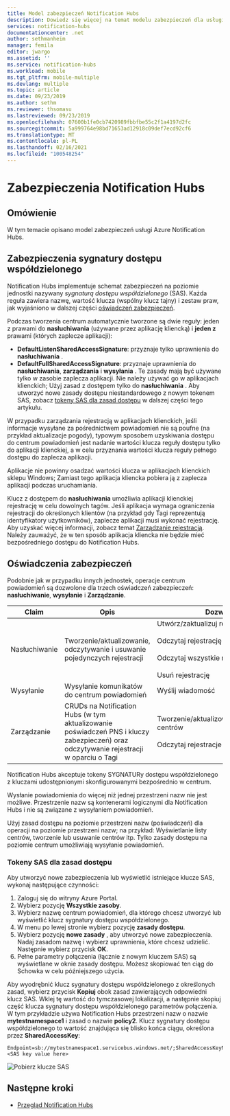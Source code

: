 ```yaml
---
title: Model zabezpieczeń Notification Hubs
description: Dowiedz się więcej na temat modelu zabezpieczeń dla usługi Azure Notification Hubs.
services: notification-hubs
documentationcenter: .net
author: sethmanheim
manager: femila
editor: jwargo
ms.assetid: ''
ms.service: notification-hubs
ms.workload: mobile
ms.tgt_pltfrm: mobile-multiple
ms.devlang: multiple
ms.topic: article
ms.date: 09/23/2019
ms.author: sethm
ms.reviewer: thsomasu
ms.lastreviewed: 09/23/2019
ms.openlocfilehash: 07600b1fe0cb7420989fbbfbe55c2f1a4197d2fc
ms.sourcegitcommit: 5a999764e98bd71653ad12918c09def7ecd92cf6
ms.translationtype: MT
ms.contentlocale: pl-PL
ms.lasthandoff: 02/16/2021
ms.locfileid: "100548254"
---
```

# <a name="notification-hubs-security"></a>Zabezpieczenia Notification Hubs

## <a name="overview"></a>Omówienie

W tym temacie opisano model zabezpieczeń usługi Azure Notification Hubs.

## <a name="shared-access-signature-security"></a>Zabezpieczenia sygnatury dostępu współdzielonego

Notification Hubs implementuje schemat zabezpieczeń na poziomie jednostki nazywany *sygnaturą dostępu współdzielonego* (SAS). Każda reguła zawiera nazwę, wartość klucza (wspólny klucz tajny) i zestaw praw, jak wyjaśniono w dalszej części [oświadczeń zabezpieczeń](#security-claims). 

Podczas tworzenia centrum automatycznie tworzone są dwie reguły: jeden z prawami do **nasłuchiwania** (używane przez aplikację kliencką) i **jeden z** prawami (których zaplecze aplikacji):

- **DefaultListenSharedAccessSignature**: przyznaje tylko uprawnienia do **nasłuchiwania** .
- **DefaultFullSharedAccessSignature**: przyznaje uprawnienia do **nasłuchiwania**, **zarządzania** i **wysyłania** . Te zasady mają być używane tylko w zasobie zaplecza aplikacji. Nie należy używać go w aplikacjach klienckich; Użyj zasad z dostępem tylko do **nasłuchiwania** . Aby utworzyć nowe zasady dostępu niestandardowego z nowym tokenem SAS, zobacz [tokeny SAS dla zasad dostępu](#sas-tokens-for-access-policies) w dalszej części tego artykułu.

W przypadku zarządzania rejestracją w aplikacjach klienckich, jeśli informacje wysyłane za pośrednictwem powiadomień nie są poufne (na przykład aktualizacje pogody), typowym sposobem uzyskiwania dostępu do centrum powiadomień jest nadanie wartości klucza reguły dostępu tylko do aplikacji klienckiej, a w celu przyznania wartości klucza reguły pełnego dostępu do zaplecza aplikacji.

Aplikacje nie powinny osadzać wartości klucza w aplikacjach klienckich sklepu Windows; Zamiast tego aplikacja kliencka pobiera ją z zaplecza aplikacji podczas uruchamiania.

Klucz z dostępem do **nasłuchiwania** umożliwia aplikacji klienckiej rejestrację w celu dowolnych tagów. Jeśli aplikacja wymaga ograniczenia rejestracji do określonych klientów (na przykład gdy Tagi reprezentują identyfikatory użytkowników), zaplecze aplikacji musi wykonać rejestrację. Aby uzyskać więcej informacji, zobacz temat [Zarządzanie rejestracją](notification-hubs-push-notification-registration-management.md). Należy zauważyć, że w ten sposób aplikacja kliencka nie będzie mieć bezpośredniego dostępu do Notification Hubs.

## <a name="security-claims"></a>Oświadczenia zabezpieczeń

Podobnie jak w przypadku innych jednostek, operacje centrum powiadomień są dozwolone dla trzech oświadczeń zabezpieczeń: **nasłuchiwanie**, **wysyłanie** i **Zarządzanie**.

| Claim   | Opis                                          | Dozwolone operacje |
| ------- | ---------------------------------------------------- | ------------------ |
| Nasłuchiwanie  | Tworzenie/aktualizowanie, odczytywanie i usuwanie pojedynczych rejestracji | Utwórz/zaktualizuj rejestrację<br><br>Odczytaj rejestrację<br><br>Odczytaj wszystkie rejestracje dla dojścia<br><br>Usuń rejestrację |
| Wysyłanie    | Wysyłanie komunikatów do centrum powiadomień                | Wyślij wiadomość |
| Zarządzanie  | CRUDs na Notification Hubs (w tym aktualizowanie poświadczeń PNS i kluczy zabezpieczeń) oraz odczytywanie rejestracji w oparciu o Tagi |Tworzenie/aktualizowanie/odczytywanie/usuwanie centrów<br><br>Odczytaj rejestracje według tagu |

Notification Hubs akceptuje tokeny SYGNATURy dostępu współdzielonego z kluczami udostępnionymi skonfigurowanymi bezpośrednio w centrum.

Wysłanie powiadomienia do więcej niż jednej przestrzeni nazw nie jest możliwe. Przestrzenie nazw są kontenerami logicznymi dla Notification Hubs i nie są związane z wysyłaniem powiadomień.

Użyj zasad dostępu na poziomie przestrzeni nazw (poświadczeń) dla operacji na poziomie przestrzeni nazw; na przykład: Wyświetlanie listy centrów, tworzenie lub usuwanie centrów itp. Tylko zasady dostępu na poziomie centrum umożliwiają wysyłanie powiadomień.

### <a name="sas-tokens-for-access-policies"></a>Tokeny SAS dla zasad dostępu

Aby utworzyć nowe zabezpieczenia lub wyświetlić istniejące klucze SAS, wykonaj następujące czynności:

1. Zaloguj się do witryny Azure Portal.
2. Wybierz pozycję **Wszystkie zasoby**.
3. Wybierz nazwę centrum powiadomień, dla którego chcesz utworzyć lub wyświetlić klucz sygnatury dostępu współdzielonego.
4. W menu po lewej stronie wybierz pozycję **zasady dostępu**.
5. Wybierz pozycję **nowe zasady** , aby utworzyć nowe zabezpieczenia. Nadaj zasadom nazwę i wybierz uprawnienia, które chcesz udzielić. Następnie wybierz przycisk **OK**.
6. Pełne parametry połączenia (łącznie z nowym kluczem SAS) są wyświetlane w oknie zasady dostępu. Możesz skopiować ten ciąg do Schowka w celu późniejszego użycia.

Aby wyodrębnić klucz sygnatury dostępu współdzielonego z określonych zasad, wybierz przycisk **Kopiuj** obok zasad zawierających odpowiedni klucz SAS. Wklej tę wartość do tymczasowej lokalizacji, a następnie skopiuj część klucza sygnatury dostępu współdzielonego parametrów połączenia. W tym przykładzie używa Notification Hubs przestrzeni nazw o nazwie **mytestnamespace1** i zasad o nazwie **policy2**. Klucz sygnatury dostępu współdzielonego to wartość znajdująca się blisko końca ciągu, określona przez **SharedAccessKey**:

```shell
Endpoint=sb://mytestnamespace1.servicebus.windows.net/;SharedAccessKeyName=policy2;SharedAccessKey=<SAS key value here>
```

![Pobierz klucze SAS](media/notification-hubs-push-notification-security/access1.png)

## <a name="next-steps"></a>Następne kroki

- [Przegląd Notification Hubs](notification-hubs-push-notification-overview.md)

